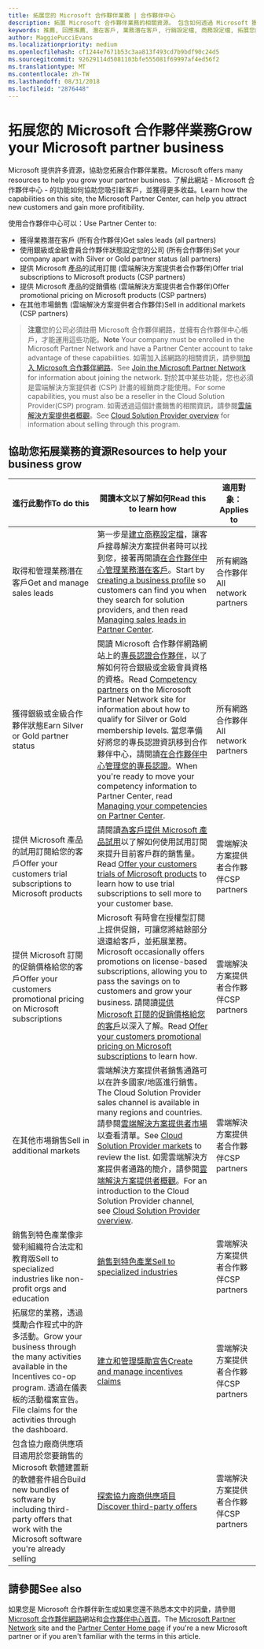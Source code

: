 ```yaml
---
title: 拓展您的 Microsoft 合作夥伴業務 | 合作夥伴中心
description: 拓展 Microsoft 合作夥伴業務的相關資源。 包含如何透過 Microsoft 獲得業務潛在客戶 (推薦)。
keywords: 推薦, 回應推薦, 潛在客戶, 業務潛在客戶, 行銷設定檔, 商務設定檔, 拓展您的業務, 業務機會, 專長認證, 銀級會員, 金級會員, 試用供應項目, 市場擴張, 國内雲
author: MaggiePucciEvans
ms.localizationpriority: medium
ms.openlocfilehash: cf1244e7671b53c3aa813f493cd7b9bdf90c24d5
ms.sourcegitcommit: 92629114d5081103bfe555081f69997af4ed56f2
ms.translationtype: MT
ms.contentlocale: zh-TW
ms.lasthandoff: 08/31/2018
ms.locfileid: "2876448"
---
```

# <a name="grow-your-microsoft-partner-business"></a><span data-ttu-id="cec7c-105">拓展您的 Microsoft 合作夥伴業務</span><span class="sxs-lookup"><span data-stu-id="cec7c-105">Grow your Microsoft partner business</span></span> 

<span data-ttu-id="cec7c-106">Microsoft 提供許多資源，協助您拓展合作夥伴業務。</span><span class="sxs-lookup"><span data-stu-id="cec7c-106">Microsoft offers many resources to help you grow your partner business.</span></span> <span data-ttu-id="cec7c-107">了解此網站 - Microsoft 合作夥伴中心 - 的功能如何協助您吸引新客戶，並獲得更多收益。</span><span class="sxs-lookup"><span data-stu-id="cec7c-107">Learn how the capabilities on this site, the Microsoft Partner Center, can help you attract new customers and gain more profitibility.</span></span> 

<span data-ttu-id="cec7c-108">使用合作夥伴中心可以：</span><span class="sxs-lookup"><span data-stu-id="cec7c-108">Use Partner Center to:</span></span>

-   <span data-ttu-id="cec7c-109">獲得業務潛在客戶 (所有合作夥伴)</span><span class="sxs-lookup"><span data-stu-id="cec7c-109">Get sales leads (all partners)</span></span>
-   <span data-ttu-id="cec7c-110">使用銀級或金級會員合作夥伴狀態設定您的公司 (所有合作夥伴)</span><span class="sxs-lookup"><span data-stu-id="cec7c-110">Set your company apart with Silver or Gold partner status (all partners)</span></span>
-   <span data-ttu-id="cec7c-111">提供 Microsoft 產品的試用訂閱 (雲端解決方案提供者合作夥伴)</span><span class="sxs-lookup"><span data-stu-id="cec7c-111">Offer trial subscriptions to Microsoft products (CSP partners)</span></span>
-   <span data-ttu-id="cec7c-112">提供 Microsoft 產品的促銷價格 (雲端解決方案提供者合作夥伴)</span><span class="sxs-lookup"><span data-stu-id="cec7c-112">Offer promotional pricing on Microsoft products (CSP partners)</span></span>
-   <span data-ttu-id="cec7c-113">在其他市場銷售 (雲端解決方案提供者合作夥伴)</span><span class="sxs-lookup"><span data-stu-id="cec7c-113">Sell in additional markets (CSP partners)</span></span>

><span data-ttu-id="cec7c-114">**注意**您的公司必須註冊 Microsoft 合作夥伴網路，並擁有合作夥伴中心帳戶，才能運用這些功能。</span><span class="sxs-lookup"><span data-stu-id="cec7c-114">**Note** Your company must be enrolled in the Microsoft Partner Network and have a Partner Center account to take advantage of these capabilities.</span></span> <span data-ttu-id="cec7c-115">如需加入該網路的相關資訊，請參閱[加入 Microsoft 合作夥伴網路](mpn-overview.md)。</span><span class="sxs-lookup"><span data-stu-id="cec7c-115">See [Join the Microsoft Partner Network](mpn-overview.md) for information about joining the network.</span></span> <span data-ttu-id="cec7c-116">對於其中某些功能，您也必須是雲端解決方案提供者 (CSP) 計畫的經銷商才能使用。</span><span class="sxs-lookup"><span data-stu-id="cec7c-116">For some capabilities, you must also be a reseller in the Cloud Solution Provider(CSP) program.</span></span> <span data-ttu-id="cec7c-117">如需透過這個計畫銷售的相關資訊，請參閱[雲端解決方案提供者概觀](csp-overview.md)。</span><span class="sxs-lookup"><span data-stu-id="cec7c-117">See [Cloud Solution Provider overview](csp-overview.md) for information about selling through this program.</span></span>

## <a name="resources-to-help-your-business-grow"></a><span data-ttu-id="cec7c-118">協助您拓展業務的資源</span><span class="sxs-lookup"><span data-stu-id="cec7c-118">Resources to help your business grow</span></span>

|  **<span data-ttu-id="cec7c-119">進行此動作</span><span class="sxs-lookup"><span data-stu-id="cec7c-119">To do this</span></span>**  |  **<span data-ttu-id="cec7c-120">閱讀本文以了解如何</span><span class="sxs-lookup"><span data-stu-id="cec7c-120">Read this to learn how</span></span>**  |  **<span data-ttu-id="cec7c-121">適用對象：</span><span class="sxs-lookup"><span data-stu-id="cec7c-121">Applies to</span></span>**  |
|--------------|-----------|--------------
| <span data-ttu-id="cec7c-122">取得和管理業務潛在客戶</span><span class="sxs-lookup"><span data-stu-id="cec7c-122">Get and manage sales leads</span></span> | <span data-ttu-id="cec7c-123">第一步是[建立商務設定檔](create-a-marketing-profile.md)，讓客戶搜尋解決方案提供者時可以找到您，接著再閱讀[在合作夥伴中心管理業務潛在客戶](responding-to-referrals.md)。</span><span class="sxs-lookup"><span data-stu-id="cec7c-123">Start by [creating a business profile](create-a-marketing-profile.md) so customers can find you when they search for solution providers, and then read [Managing sales leads in Partner Center](responding-to-referrals.md).</span></span> | <span data-ttu-id="cec7c-124">所有網路合作夥伴</span><span class="sxs-lookup"><span data-stu-id="cec7c-124">All network partners</span></span> |
| <span data-ttu-id="cec7c-125">獲得銀級或金級合作夥伴狀態</span><span class="sxs-lookup"><span data-stu-id="cec7c-125">Earn Silver or Gold partner status</span></span> | <span data-ttu-id="cec7c-126">閱讀 Microsoft 合作夥伴網路網站上的[專長認證合作夥伴](https://partner.microsoft.com/membership/competencies)，以了解如何符合銀級或金級會員資格的資格。</span><span class="sxs-lookup"><span data-stu-id="cec7c-126">Read [Competency partners](https://partner.microsoft.com/membership/competencies) on the Microsoft Partner Network site for information about how to qualify for Silver or Gold membership levels.</span></span> <span data-ttu-id="cec7c-127">當您準備好將您的專長認證資訊移到合作夥伴中心，請閱讀[在合作夥伴中心管理您的專長認證](competencies.md)。</span><span class="sxs-lookup"><span data-stu-id="cec7c-127">When you're ready to move your competency information to Partner Center, read [Managing your competencies on Partner Center](competencies.md).</span></span> | <span data-ttu-id="cec7c-128">所有網路合作夥伴</span><span class="sxs-lookup"><span data-stu-id="cec7c-128">All network partners</span></span> |
| <span data-ttu-id="cec7c-129">提供 Microsoft 產品的試用訂閱給您的客戶</span><span class="sxs-lookup"><span data-stu-id="cec7c-129">Offer your customers trial subscriptions to Microsoft products</span></span> | <span data-ttu-id="cec7c-130">請閱讀[為客戶提供 Microsoft 產品試用](offer-your-customers-trials-of-microsoft-products.md)以了解如何使用試用訂閱來提升目前客戶群的銷售量。</span><span class="sxs-lookup"><span data-stu-id="cec7c-130">Read [Offer your customers trials of Microsoft products](offer-your-customers-trials-of-microsoft-products.md) to learn how to use trial subscriptions to sell more to your customer base.</span></span>| <span data-ttu-id="cec7c-131">雲端解決方案提供者合作夥伴</span><span class="sxs-lookup"><span data-stu-id="cec7c-131">CSP partners</span></span> |
| <span data-ttu-id="cec7c-132">提供 Microsoft 訂閱的促銷價格給您的客戶</span><span class="sxs-lookup"><span data-stu-id="cec7c-132">Offer your customers promotional pricing on Microsoft subscriptions</span></span> | <span data-ttu-id="cec7c-133">Microsoft 有時會在授權型訂閱上提供促銷，可讓您將結餘部分退還給客戶，並拓展業務。</span><span class="sxs-lookup"><span data-stu-id="cec7c-133">Microsoft occasionally offers promotions on license-based subscriptions, allowing you to pass the savings on to customers and grow your business.</span></span> <span data-ttu-id="cec7c-134">請閱讀[提供 Microsoft 訂閱的促銷價格給您的客戶](promotions.md)以深入了解。</span><span class="sxs-lookup"><span data-stu-id="cec7c-134">Read [Offer your customers promotional pricing on Microsoft subscriptions](promotions.md) to learn how.</span></span> | <span data-ttu-id="cec7c-135">雲端解決方案提供者合作夥伴</span><span class="sxs-lookup"><span data-stu-id="cec7c-135">CSP partners</span></span> |
| <span data-ttu-id="cec7c-136">在其他市場銷售</span><span class="sxs-lookup"><span data-stu-id="cec7c-136">Sell in additional markets</span></span> | <span data-ttu-id="cec7c-137">雲端解決方案提供者銷售通路可以在許多國家/地區進行銷售。</span><span class="sxs-lookup"><span data-stu-id="cec7c-137">The Cloud Solution Provider sales channel is available in many regions and countries.</span></span> <span data-ttu-id="cec7c-138">請參閱[雲端解決方案提供者市場](agreements.md)以查看清單。</span><span class="sxs-lookup"><span data-stu-id="cec7c-138">See [Cloud Solution Provider markets](agreements.md) to review the list.</span></span> <span data-ttu-id="cec7c-139">如需雲端解決方案提供者通路的簡介，請參閱[雲端解決方案提供者概觀](csp-overview.md)。</span><span class="sxs-lookup"><span data-stu-id="cec7c-139">For an introduction to the Cloud Solution Provider channel, see [Cloud Solution Provider overview](csp-overview.md).</span></span>  | <span data-ttu-id="cec7c-140">雲端解決方案提供者合作夥伴</span><span class="sxs-lookup"><span data-stu-id="cec7c-140">CSP partners</span></span> |
<span data-ttu-id="cec7c-141">銷售到特色產業像非營利組織符合法定和教育版</span><span class="sxs-lookup"><span data-stu-id="cec7c-141">Sell to specialized industries like non-profit orgs and education</span></span>|[<span data-ttu-id="cec7c-142">銷售到特色產業</span><span class="sxs-lookup"><span data-stu-id="cec7c-142">Sell to specialized industries</span></span>](get-special-pricing-for-offers.md)|<span data-ttu-id="cec7c-143">雲端解決方案提供者合作夥伴</span><span class="sxs-lookup"><span data-stu-id="cec7c-143">CSP partners</span></span>|
|<span data-ttu-id="cec7c-144">拓展您的業務，透過獎勵合作程式中的許多活動。</span><span class="sxs-lookup"><span data-stu-id="cec7c-144">Grow your business through the many activities available in the Incentives co-op program.</span></span> <span data-ttu-id="cec7c-145">透過在儀表板的活動檔案宣告。</span><span class="sxs-lookup"><span data-stu-id="cec7c-145">File claims for the activities through the dashboard.</span></span>| [<span data-ttu-id="cec7c-146">建立和管理獎勵宣告</span><span class="sxs-lookup"><span data-stu-id="cec7c-146">Create and manage incentives claims</span></span>](create-incentives-claims.md)|<span data-ttu-id="cec7c-147">雲端解決方案提供者合作夥伴</span><span class="sxs-lookup"><span data-stu-id="cec7c-147">CSP partners</span></span>|
|<span data-ttu-id="cec7c-148">包含協力廠商供應項目適用於您要銷售的 Microsoft 軟體建置新的軟體套件組合</span><span class="sxs-lookup"><span data-stu-id="cec7c-148">Build new bundles of software by including third-party offers that work with the Microsoft software you're already selling</span></span>|[<span data-ttu-id="cec7c-149">探索協力廠商供應項目</span><span class="sxs-lookup"><span data-stu-id="cec7c-149">Discover third-party offers</span></span>](third-party-offers.md)|<span data-ttu-id="cec7c-150">雲端解決方案提供者合作夥伴</span><span class="sxs-lookup"><span data-stu-id="cec7c-150">CSP partners</span></span>|

## <a name="see-also"></a><span data-ttu-id="cec7c-151">請參閱</span><span class="sxs-lookup"><span data-stu-id="cec7c-151">See also</span></span>

<span data-ttu-id="cec7c-152">如果您是 Microsoft 合作夥伴新生或如果您還不熟悉本文中的詞彙，請參閱 [Microsoft 合作夥伴網路](https://partner.microsoft.com)網站和[合作夥伴中心首頁](https://partnercenter.microsoft.com/partner/home)。</span><span class="sxs-lookup"><span data-stu-id="cec7c-152">The [Microsoft Partner Network](https://partner.microsoft.com) site and the [Partner Center Home page](https://partnercenter.microsoft.com/partner/home) if you're a new Microsoft partner or if you aren't familiar with the terms in this article.</span></span>

